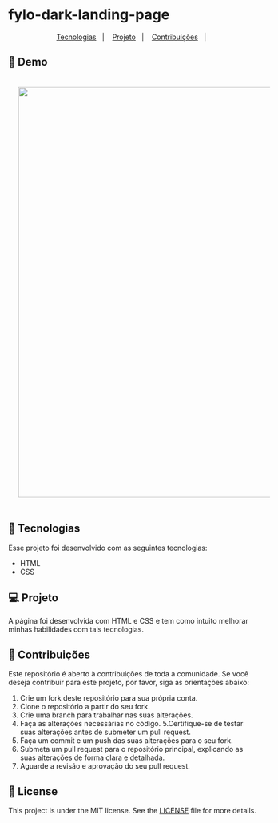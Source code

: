 # fylo-dark-landing-page

<p align="center">
  <a href="#-tecnologias">Tecnologias</a>&nbsp;&nbsp;&nbsp;|&nbsp;&nbsp;&nbsp;
  <a href="#-projeto">Projeto</a>&nbsp;&nbsp;&nbsp;|&nbsp;&nbsp;&nbsp;
  <a href="#-contribuições">Contribuições</a>&nbsp;&nbsp;&nbsp;|&nbsp;&nbsp;&nbsp;
</p>


## 🎥 Demo
<div align="center">
    <img src="/demo/demo_1.gif" width="820" height="auto" hspace="20" vspace="20"/>  
</div>

## 🚀 Tecnologias

Esse projeto foi desenvolvido com as seguintes tecnologias:

- HTML
- CSS
  
## 💻 Projeto 
  A página foi desenvolvida com HTML e CSS e tem como intuito melhorar minhas habilidades com tais tecnologias.


## 🤝 Contribuições

Este repositório é aberto à contribuições de toda a comunidade. Se você deseja contribuir para este projeto, por favor, siga as orientações abaixo:

1. Crie um fork deste repositório para sua própria conta.
2. Clone o repositório a partir do seu fork.
3. Crie uma branch para trabalhar nas suas alterações.
4. Faça as alterações necessárias no código.
5.Certifique-se de testar suas alterações antes de submeter um pull request.
6. Faça um commit e um push das suas alterações para o seu fork.
7. Submeta um pull request para o repositório principal, explicando as suas alterações de forma clara e detalhada.
8. Aguarde a revisão e aprovação do seu pull request.

## 📝 License
This project is under the MIT license. See the [LICENSE](https://github.com/JoaoPedroOM/fylo-dark-landing-page/blob/main/LICENSE) file for more details.

